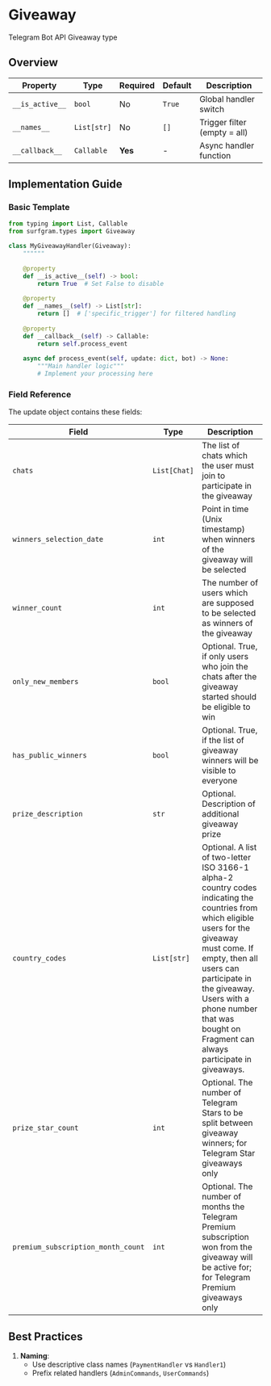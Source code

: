 # Giveaway

Telegram Bot API Giveaway type

## Overview

| Property        | Type               | Required | Default | Description                              |
|-----------------|--------------------|----------|---------|------------------------------------------|
| `__is_active__` | `bool`             | No       | `True`  | Global handler switch                   |
| `__names__`     | `List[str]`        | No       | `[]`    | Trigger filter (empty = all)            |
| `__callback__`  | `Callable`         | **Yes**  | -       | Async handler function                  |

## Implementation Guide

### Basic Template

```python
from typing import List, Callable
from surfgram.types import Giveaway

class MyGiveawayHandler(Giveaway):
    """"""
    
    @property
    def __is_active__(self) -> bool:
        return True  # Set False to disable
        
    @property
    def __names__(self) -> List[str]:
        return []  # ['specific_trigger'] for filtered handling
        
    @property
    def __callback__(self) -> Callable:
        return self.process_event
        
    async def process_event(self, update: dict, bot) -> None:
        """Main handler logic"""
        # Implement your processing here
```

### Field Reference

The update object contains these fields:

| Field          | Type              | Description                     |
|----------------|-------------------|---------------------------------|
| `chats` | `List[Chat]` | The list of chats which the user must join to participate in the giveaway |
| `winners_selection_date` | `int` | Point in time (Unix timestamp) when winners of the giveaway will be selected |
| `winner_count` | `int` | The number of users which are supposed to be selected as winners of the giveaway |
| `only_new_members` | `bool` | Optional. True, if only users who join the chats after the giveaway started should be eligible to win |
| `has_public_winners` | `bool` | Optional. True, if the list of giveaway winners will be visible to everyone |
| `prize_description` | `str` | Optional. Description of additional giveaway prize |
| `country_codes` | `List[str]` | Optional. A list of two-letter ISO 3166-1 alpha-2 country codes indicating the countries from which eligible users for the giveaway must come. If empty, then all users can participate in the giveaway. Users with a phone number that was bought on Fragment can always participate in giveaways. |
| `prize_star_count` | `int` | Optional. The number of Telegram Stars to be split between giveaway winners; for Telegram Star giveaways only |
| `premium_subscription_month_count` | `int` | Optional. The number of months the Telegram Premium subscription won from the giveaway will be active for; for Telegram Premium giveaways only |

## Best Practices

1. **Naming**: 
   - Use descriptive class names (`PaymentHandler` vs `Handler1`)
   - Prefix related handlers (`AdminCommands`, `UserCommands`)
